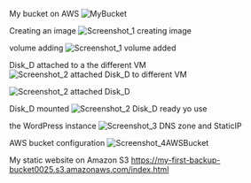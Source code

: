 My bucket on AWS
![MyBucket](https://user-images.githubusercontent.com/75696130/102868433-dbbc1980-4442-11eb-98e4-3b872ca1731a.png)

Creating an image
![Screenshot_1  creating image](https://user-images.githubusercontent.com/75696130/102868481-e8d90880-4442-11eb-953e-9f613a99a00a.png)

volume adding
![Screenshot_1 volume added](https://user-images.githubusercontent.com/75696130/102868579-03ab7d00-4443-11eb-9531-7f4af94c08d3.png)

Disk_D attached to a the different VM
![Screenshot_2 attached Disk_D to different VM](https://user-images.githubusercontent.com/75696130/102868691-26d62c80-4443-11eb-945b-770ba310677b.png)

![Screenshot_2 attached Disk_D](https://user-images.githubusercontent.com/75696130/102868714-335a8500-4443-11eb-93c0-970b54b70a35.png)

Disk_D mounted
![Screenshot_2 Disk_D ready yo use](https://user-images.githubusercontent.com/75696130/102868784-4cfbcc80-4443-11eb-8488-c20527c8d497.png)

the WordPress instance
![Screenshot_3 DNS zone and StaticIP](https://user-images.githubusercontent.com/75696130/102868912-7ddc0180-4443-11eb-8946-17e58e121d22.png)

AWS bucket configuration
![Screenshot_4AWSBucket](https://user-images.githubusercontent.com/75696130/102868983-a237de00-4443-11eb-8c27-ca9b1f4cbca0.png)

My static website on Amazon S3
https://my-first-backup-bucket0025.s3.amazonaws.com/index.html
